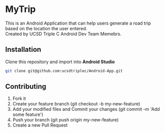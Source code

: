 # MyTrip
This is an Android Application that can help users generate a road trip based on the location the user entered.  
Created by UCSD Triple C Android Dev Team Memebrs.

## Installation
Clone this repository and import into **Android Studio**
```bash
git clone git@github.com:ucsdtriplec/Android-App.git
```
## Contributing
1. Fork it
2. Create your feature branch (git checkout -b my-new-feature)
3. Add your modified files and Commit your changes (git commit -m 'Add some feature')
4. Push your branch (git push origin my-new-feature)
5. Create a new Pull Request